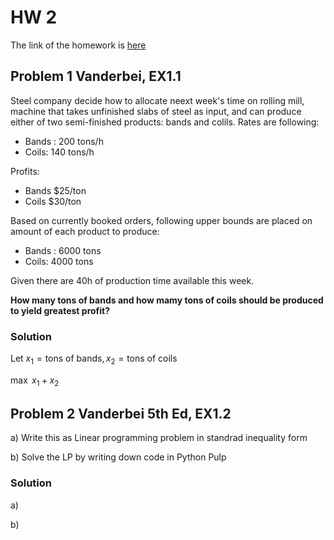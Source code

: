 # HW 2 
The link of the homework is [here](https://canvas.ubc.ca/courses/116637/assignments/1464436)

## Problem 1 Vanderbei, EX1.1
Steel company decide how to allocate neext week's time on rolling mill, machine that takes unfinished slabs of steel as input, and can produce either of two semi-finished products: bands and colils. Rates are following:

- Bands : 200 tons/h
- Coils: 140 tons/h

Profits:
- Bands $25/ton
- Coils $30/ton

Based on currently booked orders, following upper bounds are placed on amount of each product to produce:
- Bands : 6000 tons
- Coils: 4000 tons

Given there are 40h of production time available this week.

**How many tons of bands and how mamy tons of coils should be produced to yield greatest profit?**

### Solution
Let $x_1 = \text{tons of bands}, x_2 = \text{tons of coils}$

$\max$ $x_1 + x_2$



## Problem 2 Vanderbei 5th Ed, EX1.2
a) Write this as Linear programming problem in standrad inequality form

b) Solve the LP by writing down code in Python Pulp

### Solution

a)

b)